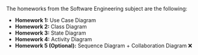 The homeworks from the Software Engineering subject are the following:

- **Homework 1:** Use Case Diagram
- **Homework 2:** Class Diagram
- **Homework 3:** State Diagram
- **Homework 4:** Activity Diagram
- **Homework 5 (Optional):** Sequence Diagram + Collaboration Diagram :x:
